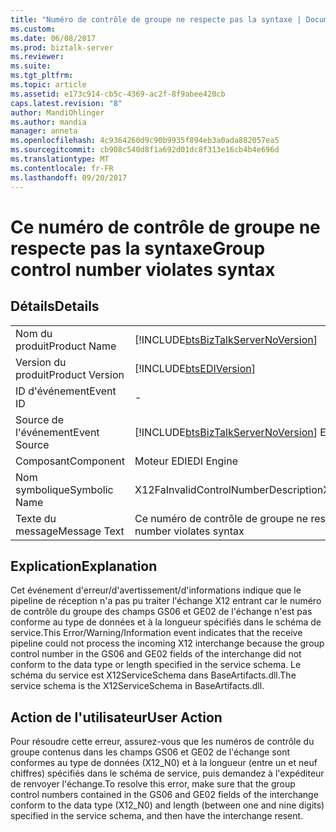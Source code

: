 ```yaml
---
title: "Numéro de contrôle de groupe ne respecte pas la syntaxe | Documents Microsoft"
ms.custom: 
ms.date: 06/08/2017
ms.prod: biztalk-server
ms.reviewer: 
ms.suite: 
ms.tgt_pltfrm: 
ms.topic: article
ms.assetid: e173c914-cb5c-4369-ac2f-8f9abee420cb
caps.latest.revision: "8"
author: MandiOhlinger
ms.author: mandia
manager: anneta
ms.openlocfilehash: 4c9364260d9c90b9935f894eb3a0ada882057ea5
ms.sourcegitcommit: cb908c540d8f1a692d01dc8f313e16cb4b4e696d
ms.translationtype: MT
ms.contentlocale: fr-FR
ms.lasthandoff: 09/20/2017
---
```

# <a name="group-control-number-violates-syntax"></a><span data-ttu-id="05ed0-102">Ce numéro de contrôle de groupe ne respecte pas la syntaxe</span><span class="sxs-lookup"><span data-stu-id="05ed0-102">Group control number violates syntax</span></span>
## <a name="details"></a><span data-ttu-id="05ed0-103">Détails</span><span class="sxs-lookup"><span data-stu-id="05ed0-103">Details</span></span>  
  
|||  
|-|-|  
|<span data-ttu-id="05ed0-104">Nom du produit</span><span class="sxs-lookup"><span data-stu-id="05ed0-104">Product Name</span></span>|[!INCLUDE[btsBizTalkServerNoVersion](../includes/btsbiztalkservernoversion-md.md)]|  
|<span data-ttu-id="05ed0-105">Version du produit</span><span class="sxs-lookup"><span data-stu-id="05ed0-105">Product Version</span></span>|[!INCLUDE[btsEDIVersion](../includes/btsediversion-md.md)]|  
|<span data-ttu-id="05ed0-106">ID d'événement</span><span class="sxs-lookup"><span data-stu-id="05ed0-106">Event ID</span></span>|-|  
|<span data-ttu-id="05ed0-107">Source de l'événement</span><span class="sxs-lookup"><span data-stu-id="05ed0-107">Event Source</span></span>|[!INCLUDE[btsBizTalkServerNoVersion](../includes/btsbiztalkservernoversion-md.md)]<span data-ttu-id="05ed0-108"> EDI</span><span class="sxs-lookup"><span data-stu-id="05ed0-108"> EDI</span></span>|  
|<span data-ttu-id="05ed0-109">Composant</span><span class="sxs-lookup"><span data-stu-id="05ed0-109">Component</span></span>|<span data-ttu-id="05ed0-110">Moteur EDI</span><span class="sxs-lookup"><span data-stu-id="05ed0-110">EDI Engine</span></span>|  
|<span data-ttu-id="05ed0-111">Nom symbolique</span><span class="sxs-lookup"><span data-stu-id="05ed0-111">Symbolic Name</span></span>|<span data-ttu-id="05ed0-112">X12FaInvalidControlNumberDescription</span><span class="sxs-lookup"><span data-stu-id="05ed0-112">X12FaInvalidControlNumberDescription</span></span>|  
|<span data-ttu-id="05ed0-113">Texte du message</span><span class="sxs-lookup"><span data-stu-id="05ed0-113">Message Text</span></span>|<span data-ttu-id="05ed0-114">Ce numéro de contrôle de groupe ne respecte pas la syntaxe</span><span class="sxs-lookup"><span data-stu-id="05ed0-114">Group control number violates syntax</span></span>|  
  
## <a name="explanation"></a><span data-ttu-id="05ed0-115">Explication</span><span class="sxs-lookup"><span data-stu-id="05ed0-115">Explanation</span></span>  
 <span data-ttu-id="05ed0-116">Cet événement d'erreur/d'avertissement/d'informations indique que le pipeline de réception n'a pas pu traiter l'échange X12 entrant car le numéro de contrôle du groupe des champs GS06 et GE02 de l'échange n'est pas conforme au type de données et à la longueur spécifiés dans le schéma de service.</span><span class="sxs-lookup"><span data-stu-id="05ed0-116">This Error/Warning/Information event indicates that the receive pipeline could not process the incoming X12 interchange because the group control number in the GS06 and GE02 fields of the interchange did not conform to the data type or length specified in the service schema.</span></span> <span data-ttu-id="05ed0-117">Le schéma du service est X12ServiceSchema dans BaseArtifacts.dll.</span><span class="sxs-lookup"><span data-stu-id="05ed0-117">The service schema is the X12ServiceSchema in BaseArtifacts.dll.</span></span>  
  
## <a name="user-action"></a><span data-ttu-id="05ed0-118">Action de l'utilisateur</span><span class="sxs-lookup"><span data-stu-id="05ed0-118">User Action</span></span>  
 <span data-ttu-id="05ed0-119">Pour résoudre cette erreur, assurez-vous que les numéros de contrôle du groupe contenus dans les champs GS06 et GE02 de l'échange sont conformes au type de données (X12_N0) et à la longueur (entre un et neuf chiffres) spécifiés dans le schéma de service, puis demandez à l'expéditeur de renvoyer l'échange.</span><span class="sxs-lookup"><span data-stu-id="05ed0-119">To resolve this error, make sure that the group control numbers contained in the GS06 and GE02 fields of the interchange conform to the data type (X12_N0) and length (between one and nine digits) specified in the service schema, and then have the interchange resent.</span></span>